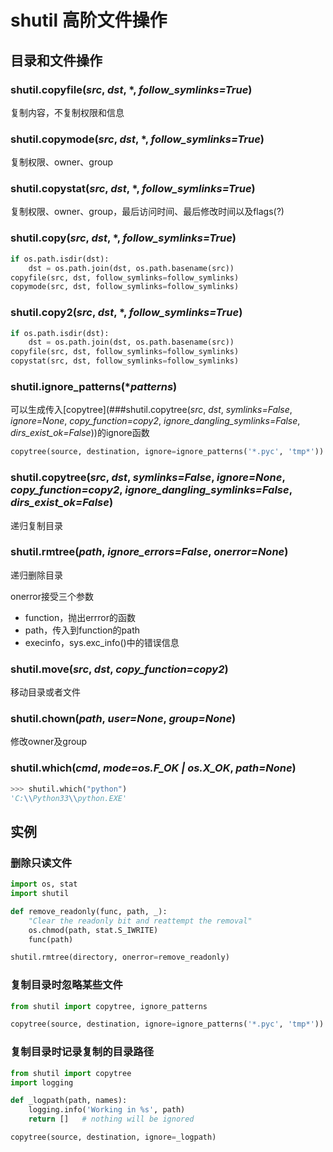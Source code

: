 # shutil 高阶文件操作

## 目录和文件操作

### shutil.copyfile(*src*, *dst*, *, *follow_symlinks=True*)

复制内容，不复制权限和信息

### shutil.copymode(*src*, *dst*, *, *follow_symlinks=True*)

复制权限、owner、group

### shutil.copystat(*src*, *dst*, *, *follow_symlinks=True*)

复制权限、owner、group，最后访问时间、最后修改时间以及flags(?)

### shutil.copy(*src*, *dst*, *, *follow_symlinks=True*)

```python
if os.path.isdir(dst):
    dst = os.path.join(dst, os.path.basename(src))
copyfile(src, dst, follow_symlinks=follow_symlinks)
copymode(src, dst, follow_symlinks=follow_symlinks)
```

### shutil.copy2(*src*, *dst*, *, *follow_symlinks=True*)

```python
if os.path.isdir(dst):
    dst = os.path.join(dst, os.path.basename(src))
copyfile(src, dst, follow_symlinks=follow_symlinks)
copystat(src, dst, follow_symlinks=follow_symlinks)
```

### shutil.ignore_patterns(**patterns*)

可以生成传入[copytree](###shutil.copytree(*src*, *dst*, *symlinks=False*, *ignore=None*, *copy_function=copy2*, *ignore_dangling_symlinks=False*, *dirs_exist_ok=False*))的ignore函数

```python
copytree(source, destination, ignore=ignore_patterns('*.pyc', 'tmp*'))
```

### shutil.copytree(*src*, *dst*, *symlinks=False*, *ignore=None*, *copy_function=copy2*, *ignore_dangling_symlinks=False*, *dirs_exist_ok=False*)

递归复制目录

### shutil.rmtree(*path*, *ignore_errors=False*, *onerror=None*)

递归删除目录

onerror接受三个参数

- function，抛出errror的函数
- path，传入到function的path
- execinfo，sys.exc_info()中的错误信息

### shutil.move(*src*, *dst*, *copy_function=copy2*)

移动目录或者文件

### shutil.chown(*path*, *user=None*, *group=None*)

修改owner及group

### shutil.which(*cmd*, *mode=os.F_OK | os.X_OK*, *path=None*)

```python
>>> shutil.which("python")
'C:\\Python33\\python.EXE'
```

## 实例

### 删除只读文件

```python
import os, stat
import shutil

def remove_readonly(func, path, _):
    "Clear the readonly bit and reattempt the removal"
    os.chmod(path, stat.S_IWRITE)
    func(path)

shutil.rmtree(directory, onerror=remove_readonly)
```

### 复制目录时忽略某些文件

```python
from shutil import copytree, ignore_patterns

copytree(source, destination, ignore=ignore_patterns('*.pyc', 'tmp*'))
```

### 复制目录时记录复制的目录路径

```python
from shutil import copytree
import logging

def _logpath(path, names):
    logging.info('Working in %s', path)
    return []   # nothing will be ignored

copytree(source, destination, ignore=_logpath)
```

